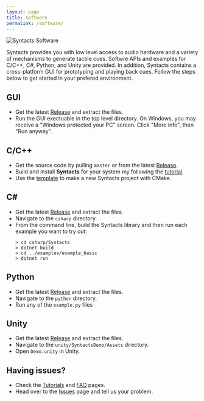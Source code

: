 ```yaml
---
layout: page
title: Software
permalink: /software/
---
```


![Syntacts Software](https://raw.githubusercontent.com/wiki/mahilab/Syntacts/images/software.png)

Syntacts provides you with low level access to audio hardware and a variety of mechanisms to generate tactile cues. Softwre APIs and examples for C/C++, C#, Python, and Unity are provided. In addition, Syntacts contains a cross-platform GUI for prototyping and playing back cues. Follow the steps below to get started in your prefered environment.

## GUI
- Get the latest [Release](https://github.com/mahilab/Syntacts/releases) and extract the files.
- Run the GUI exectuable in the top level directory. On Windows, you may receive a "Windows protected your PC" screen. Click "More info", then "Run anyway".

## C/C++
- Get the source code by pulling `master` or from the latest [Release](https://github.com/mahilab/Syntacts/releases). 
- Build and install **Syntacts** for your system my following the [tutorial](build.md).
- Use the [template](https://github.com/mahilab/Syntacts/tree/master/template) to make a new Syntacts project with CMake.

## C#
- Get the latest [Release](https://github.com/mahilab/Syntacts/releases) and extract the files.
- Navigate to the `csharp` directory.
- From the command line, build the Syntacts library and then run each example you want to try out:
    ```shell
    > cd csharp/Syntacts
    > dotnet build
    > cd ../examples/example_basic
    > dotnet run
    ```
    
## Python
- Get the latest [Release](https://github.com/mahilab/Syntacts/releases) and extract the files.
- Navigate to the `python` directory.
- Run any of the `example.py` files

## Unity
- Get the latest [Release](https://github.com/mahilab/Syntacts/releases) and extract the files.
- Navigate to the `unity/SyntactsDemo/Assets` directory.
- Open `Demo.unity` in Unity.

## Having issues?
- Check the [Tutorials](tutorials.md) and [FAQ](faq.md) pages.
- Head over to the [Issues](https://github.com/mahilab/Syntacts/issues) page and tell us your problem.
